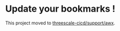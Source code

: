 # Update your bookmarks !

This project moved to [threescale-cicd/support/awx](https://github.com/nmasse-itix/threescale-cicd/tree/master/support/awx). 
